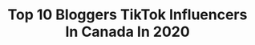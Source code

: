 ---
title: Top 10 Bloggers TikTok Influencers In Canada In 2020
description: >-
  Find top bloggers TikTok influencers in Canada in 2020. Most popular hashtags: #quarantine #blogger #keepingactive #tiktokcovers.
platform: TikTok
profiles:
  - username: "miniinaaz"
    fullname: >-
      miniinaaz
    location: "Canada"
    followers: 36018
    engagement: 650
    commentsToLikes: 0.029717
    id: ck80739zuocwt0j78nyvf9nsb
    verified: false
    hashtags: "#awkward, #foodie, #putafingerdown, #muslimgirl"
  - username: "stefanaarnio"
    fullname: >-
      Stefan Aarnio
    location: "Canada"
    followers: 28201
    engagement: 409
    commentsToLikes: 0.025460
    id: ck9v26kvzk8j40j78m4o3kt4s
    verified: true
    hashtags: "#advice, #success, #money"
  - username: "teachmestyle"
    fullname: >-
      TEACHMESTYLE
    location: "Canada"
    followers: 8594
    engagement: 416
    commentsToLikes: 0.022435
    id: ck9tuaphhkqnw0j78stkx38br
    verified: false
    hashtags: "#make, #eatthis, #weekend, #athleticwear"
  - username: "allstylelife"
    fullname: >-
      Charlene Wong
    location: "Canada"
    followers: 6026
    engagement: 308
    commentsToLikes: 0.050914
    id: ck9rokdakczdz0j78sgyqb9iv
    verified: false
    hashtags: "#thedrip, #macarena, #tiktok, #springoutfit"
  - username: "parkhi_ohri_"
    fullname: >-
      officialparkhi.
    location: "Canada"
    followers: 24257
    engagement: 704
    commentsToLikes: 0.039502
    id: ck8qoqb5j02530j787g0l5kvx
    verified: false
    hashtags: "#nimratkhaira, #garrysandhu, #positivevibes, #punjabiboliya"
  - username: "yourgirlkarly"
    fullname: >-
      Your Girl Karly
    location: "Canada"
    followers: 194910
    engagement: 1229
    commentsToLikes: 0.016933
    id: ck8oye8746v3n0j78s67e86q3
    verified: false
    hashtags: "#tiktokbachelor, #bumbledate, #mixedgirl, #mixedrace"
  - username: "midhvan"
    fullname: >-
      midhvan gulati 🇨🇦
    location: "Canada"
    followers: 148455
    engagement: 1056
    commentsToLikes: 0.027687
    id: ck8kg0lh7geej0j7844e2ia6m
    verified: false
    hashtags: "#haha, #newtrend, #happy, #ootd"
  - username: "juliasloann"
    fullname: >-
      Julia
    location: "Canada"
    followers: 42936
    engagement: 517
    commentsToLikes: 0.011496
    id: ck806x0bxmpip0j78btccok2e
    verified: false
    hashtags: "#fabricofyou, #lovingtan, #howto, #bling"
  - username: "nilou.fardd"
    fullname: >-
      Nilou Fard
    location: "Canada"
    followers: 12668
    engagement: 308
    commentsToLikes: 0.042983
    id: ck90r2g2fkumv0j78fnfoaaeh
    verified: false
    hashtags: "#fashion, #relationship, #quarintine, #finalsathome"
  - username: "kaur_bal_21"
    fullname: >-
      Kaur Bal 👑
    location: "Canada"
    followers: 13703
    engagement: 462
    commentsToLikes: 0.013413
    id: ck8vyxa0mv9mh0j78zik53k1q
    verified: false
    hashtags: "#bridaloutfit, #mann, #viral, #blopper"
---